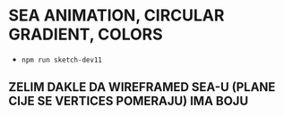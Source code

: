 # SEA ANIMATION, CIRCULAR GRADIENT, COLORS

- `npm run sketch-dev11`

## ZELIM DAKLE DA WIREFRAMED SEA-U (PLANE CIJE SE VERTICES POMERAJU) IMA BOJU




